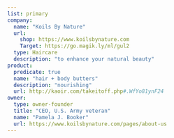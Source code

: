 ```yaml
---
list: primary
company:
  name: "Koils By Nature"
  url:
    shop: https://www.koilsbynature.com
    Target: https://go.magik.ly/ml/gul2
  type: Haircare
  description: "to enhance your natural beauty"
product:
  predicate: true
  name: "hair + body butters"
  description: "nourishing"
  url: http://kaoir.com/takeitoff.php#.WfYo81ynF24
owner:
  type: owner-founder
  title: "CEO, U.S. Army veteran"
  name: "Pamela J. Booker"
  url: https://www.koilsbynature.com/pages/about-us
---
```


